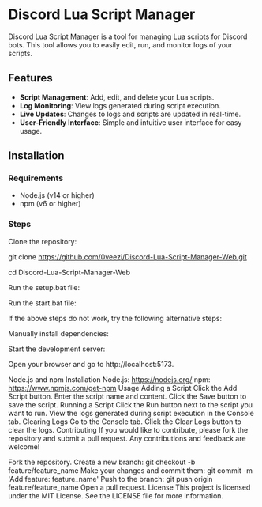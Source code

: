 # Discord Lua Script Manager

Discord Lua Script Manager is a tool for managing Lua scripts for Discord bots. This tool allows you to easily edit, run, and monitor logs of your scripts.

## Features

- **Script Management**: Add, edit, and delete your Lua scripts.
- **Log Monitoring**: View logs generated during script execution.
- **Live Updates**: Changes to logs and scripts are updated in real-time.
- **User-Friendly Interface**: Simple and intuitive user interface for easy usage.

## Installation

### Requirements

- Node.js (v14 or higher)
- npm (v6 or higher)

### Steps

Clone the repository:

  
   git clone https://github.com/0veezi/Discord-Lua-Script-Manager-Web.git
   
   cd Discord-Lua-Script-Manager-Web


   Run the setup.bat file:

Run the start.bat file:

If the above steps do not work, try the following alternative steps:

Manually install dependencies:

Start the development server:

Open your browser and go to http://localhost:5173.

Node.js and npm Installation
Node.js: https://nodejs.org/
npm: https://www.npmjs.com/get-npm
Usage
Adding a Script
Click the Add Script button.
Enter the script name and content.
Click the Save button to save the script.
Running a Script
Click the Run button next to the script you want to run.
View the logs generated during script execution in the Console tab.
Clearing Logs
Go to the Console tab.
Click the Clear Logs button to clear the logs.
Contributing
If you would like to contribute, please fork the repository and submit a pull request. Any contributions and feedback are welcome!

Fork the repository.
Create a new branch: git checkout -b feature/feature_name
Make your changes and commit them: git commit -m 'Add feature: feature_name'
Push to the branch: git push origin feature/feature_name
Open a pull request.
License
This project is licensed under the MIT License. See the LICENSE file for more information.
